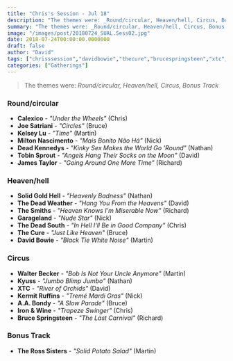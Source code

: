 ```yaml
---
title: "Chris's Session - Jul 18"
description: "The themes were: _Round/circular, Heaven/hell, Circus, Bonus Track_"
summary: "The themes were: _Round/circular, Heaven/hell, Circus, Bonus Track_"
image: "/images/post/20180724_SUAL.Sess02.jpg"
date: 2018-07-24T00:00:00.0000000
draft: false
author: "David"
tags: ["chrisssession","davidbowie","thecure","brucespringsteen","xtc","jamestaylor","calexico","thesmiths","ironandwine","walterbecker","aabondy","garageland","deadkennedys","thedeadsouth","thedeadweather","miltonnascimento","kyuss","kelseylu","joesatriani","tobinsprout","solidgoldhell","kermitruffins","therosssisters"]
categories: ["Gatherings"]
---
```

> The themes were: _Round/circular, Heaven/hell, Circus, Bonus Track_
### Round/circular
- **Calexico** - _"Under the Wheels"_ (Chris)
- **Joe Satriani** - _"Circles"_ (Bruce)
- **Kelsey Lu** - _"Time"_ (Martin)
- **Milton Nascimento** - _"Mais Bonito Não Há"_ (Nick)
- **Dead Kennedys** - _"Kinky Sex Makes the World Go 'Round"_ (Nathan)
- **Tobin Sprout** - _"Angels Hang Their Socks on the Moon"_ (David)
- **James Taylor** - _"Going Around One More Time"_ (Richard)
### Heaven/hell
- **Solid Gold Hell** - _"Heavenly Badness"_ (Nathan)
- **The Dead Weather** - _"Hang You From the Heavens"_ (David)
- **The Smiths** - _"Heaven Knows I'm Miserable Now"_ (Richard)
- **Garageland** - _"Nude Star"_ (Nick)
- **The Dead South** - _"In Hell I'll Be in Good Company"_ (Chris)
- **The Cure** - _"Just Like Heaven"_ (Bruce)
- **David Bowie** - _"Black Tie White Noise"_ (Martin)
### Circus
- **Walter Becker** - _"Bob Is Not Your Uncle Anymore"_ (Martin)
- **Kyuss** - _"Jumbo Blimp Jumbo"_ (Nathan)
- **XTC** - _"River of Orchids"_ (David)
- **Kermit Ruffins** - _"Tremé Mardi Gras"_ (Nick)
- **A.A. Bondy** - _"A Slow Parade"_ (Bruce)
- **Iron & Wine** - _"Trapeze Swinger"_ (Chris)
- **Bruce Springsteen** - _"The Last Carnival"_ (Richard)
### Bonus Track
- **The Ross Sisters** - _"Solid Potato Salad"_ (Martin)
